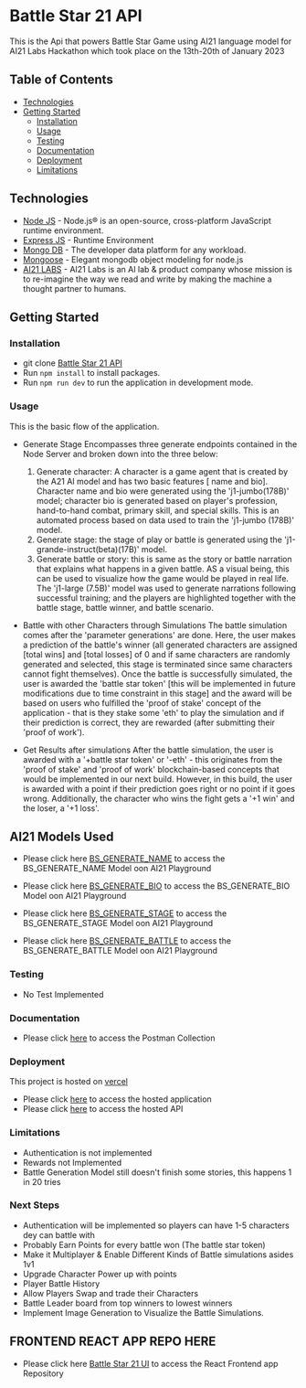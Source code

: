 
# Battle Star 21 API
This is the Api that powers Battle Star Game using AI21 language model for  AI21 Labs Hackathon which took place on the 13th-20th of January 2023


## Table of Contents

-   [Technologies](#technologies)
-   [Getting Started](#getting-started)
    -   [Installation](#installation)
    -   [Usage](#usage)
    -   [Testing](#testing)
    -   [Documentation](#documentation)
    -   [Deployment](#deployment)
    -   [Limitations](#limitations)

## Technologies
-   [Node JS](https://nodejs.org/) - Node.js® is an open-source, cross-platform JavaScript runtime environment.
-   [Express JS](https://expressjs.com/) - Runtime Environment
-   [Mongo DB](https://www.mongodb.com/) - The developer data platform for any workload.
-   [Mongoose](https://mongoosejs.com/) - Elegant mongodb object modeling for node.js
-   [AI21 LABS](https://studio.ai21.com/overview) - AI21 Labs is an AI lab & product company whose mission is to re-imagine the way we read and write by making the machine a thought partner to humans.

## Getting Started


### Installation

-   git clone [Battle Star 21 API](https://github.com/officialyenum/battlestar21-api.git)
-   Run `npm install` to install packages.
-   Run `npm run dev` to run the application in development mode.

### Usage

This is the basic flow of the application.
-   Generate Stage
Encompasses three generate endpoints contained in the Node Server and broken down into the three below:
    1. Generate character: A character is a game agent that is created by the A21 AI model and has two basic features [ name and bio]. Character name and       bio were generated using the 'j1-jumbo(178B)' model; character bio is generated based on player's profession, hand-to-hand combat, primary skill, and       special skills. This is an automated process based on data used to train the 'j1-jumbo (178B)' model. 
    2. Generate stage: the stage of play or battle is generated using the 'j1-grande-instruct(beta)(17B)' model.
    3. Generate battle or story: this is same as the story or battle narration that explains what happens in a given battle. AS a visual being, this       can be used to visualize how the game would be played in real life. The 'j1-large (7.5B)' model was used to generate narrations following successful        training; and the players are highlighted together with the battle stage, battle winner, and battle scenario.
          
-   Battle with other Characters through Simulations
    The battle simulation comes after the 'parameter generations' are done. Here, the user makes a prediction of the battle's winner (all generated characters are assigned [total wins] and [total losses] of 0 and if same characters are randomly generated and selected, this stage is terminated since same characters cannot fight themselves). 
    Once the battle is successfully simulated, the user is awarded the 'battle star token' [this will be implemented in future modifications due to time constraint in this stage] and the award will be based on users who fulfilled the 'proof of stake' concept of the application - that is they stake some 'eth' to play the simulation and if their prediction is correct, they are rewarded (after submitting their 'proof of work'). 
    
-   Get Results after simulations
    After the battle simulation, the user is awarded with a '+battle star token' or '-eth' - this originates from the 'proof of stake' and 'proof of work' blockchain-based concepts that would be implemented in our next build. However, in this build, the user is awarded with a point if their prediction goes right or no point if it goes wrong. Additionally, the character who wins the fight gets a '+1 win' and the loser, a '+1 loss'. 


## AI21 Models Used

- Please click here [BS_GENERATE_NAME](https://studio.ai21.com/playground/complete?promptShare=efc3ba0d-fee4-41e1-8d45-0a162fa2b665) to access the BS_GENERATE_NAME Model oon AI21 Playground

- Please click here [BS_GENERATE_BIO](https://studio.ai21.com/playground/complete?promptShare=ab7bf249-1845-4e11-a5f5-b3340fd4ac0f) to access the BS_GENERATE_BIO Model oon AI21 Playground

- Please click here [BS_GENERATE_STAGE](https://studio.ai21.com/playground/complete?promptShare=32bddf70-1217-402b-b600-c45196d575be) to access the BS_GENERATE_STAGE Model oon AI21 Playground

- Please click here [BS_GENERATE_BATTLE](https://studio.ai21.com/playground/complete?promptShare=db156f9b-0369-46a6-acbe-addd51cbd276) to access the BS_GENERATE_BATTLE Model oon AI21 Playground


### Testing
-   No Test Implemented


### Documentation
-   Please click [here](https://documenter.getpostman.com/view/8719009/2s8ZDVb48d) to access the Postman Collection

### Deployment

This project is hosted on [vercel](https://vercel.com/)

-   Please click [here](https://battlestar21.vercel.app/) to access the hosted application
-   Please click [here](https://battlestar21-api.vercel.app/) to access the hosted API

### Limitations
-   Authentication is not implemented
-   Rewards not Implemented
-   Battle Generation Model still doesn't finish some stories, this happens 1 in 20 tries

### Next Steps
-   Authentication will be implemented so players can have 1-5 characters dey can battle with
-   Probably Earn Points for every battle won (The battle star token)
-   Make it Multiplayer & Enable Different Kinds of Battle simulations asides 1v1 
-   Upgrade Character Power up with points 
-   Player Battle History
-   Allow Players Swap and trade their Characters 
-   Battle Leader board from top winners to lowest winners
-   Implement Image Generation to Visualize the Battle Simulations.

## FRONTEND REACT APP REPO HERE
- Please click here [Battle Star 21 UI](https://github.com/officialyenum/battlestar21.git) to access the React Frontend app Repository
